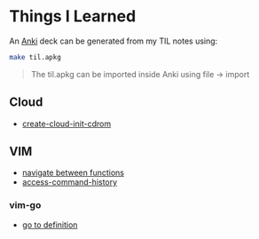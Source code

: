 # Things I Learned

An [Anki](https://apps.ankiweb.net/) deck can be generated from my TIL notes using:
```bash
make til.apkg
```
> The til.apkg can be imported inside Anki using file -> import

## Cloud
- [create-cloud-init-cdrom](cloud/create-cloud-init-cdrom.md)
## VIM
- [navigate between functions](vim/navigate-between-functions.md)
- [access-command-history](vim/access-command-history.md)
### vim-go
- [go to definition](vim/vim-go-go-to-definition.md)
